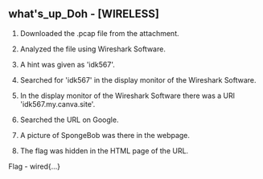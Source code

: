 ## what's_up_Doh - [WIRELESS]

1. Downloaded the .pcap file from the attachment.

2. Analyzed the file using Wireshark Software.

3. A hint was given as 'idk567'.

4. Searched for 'idk567' in the display monitor of the Wireshark Software.

5. In the display monitor of the Wireshark Software there was a URl 'idk567.my.canva.site'.

6. Searched the URL on Google.

7. A picture of SpongeBob was there in the webpage.

8. The flag was hidden in the HTML page of the URL.

Flag - wired{...}
